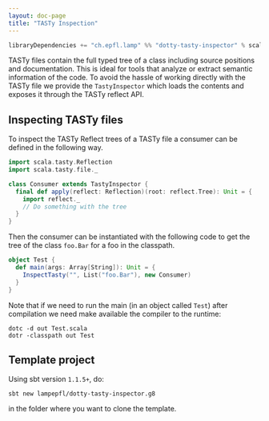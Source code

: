 ```yaml
---
layout: doc-page
title: "TASTy Inspection"
---
```


```scala
libraryDependencies += "ch.epfl.lamp" %% "dotty-tasty-inspector" % scalaVersion.value
```

TASTy files contain the full typed tree of a class including source positions
and documentation. This is ideal for tools that analyze or extract semantic
information of the code. To avoid the hassle of working directly with the TASTy
file we provide the `TastyInspector` which loads the contents and exposes it
through the TASTy reflect API.


## Inspecting TASTy files

To inspect the TASTy Reflect trees of a TASTy file a consumer can be defined in
the following way.

```scala
import scala.tasty.Reflection
import scala.tasty.file._

class Consumer extends TastyInspector {
  final def apply(reflect: Reflection)(root: reflect.Tree): Unit = {
    import reflect._
    // Do something with the tree
  }
}
```

Then the consumer can be instantiated with the following code to get the tree of
the class `foo.Bar` for a foo in the classpath.

```scala
object Test {
  def main(args: Array[String]): Unit = {
    InspectTasty("", List("foo.Bar"), new Consumer)
  }
}
```

Note that if we need to run the main (in an object called `Test`) after
compilation we need make available the compiler to the runtime:

```shell
dotc -d out Test.scala
dotr -classpath out Test
```


## Template project
Using sbt version `1.1.5+`, do:
```
sbt new lampepfl/dotty-tasty-inspector.g8
```
in the folder where you want to clone the template.
